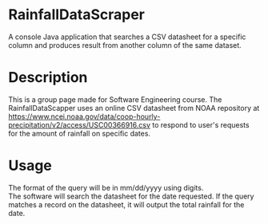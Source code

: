 # RainfallDataScraper
A console Java application that searches a CSV datasheet for a specific column and produces result from another column of the same dataset.

# Description
This is a group page made for Software Engineering course. 
The RainfallDataScapper uses an online CSV datasheet from NOAA repository at https://www.ncei.noaa.gov/data/coop-hourly-precipitation/v2/access/USC00366916.csv to respond to user's requests for the amount of rainfall on specific dates. 

# Usage
The format of the query will be in mm/dd/yyyy using digits.  
The software will search the datasheet for the date requested. If the query matches a record on the datasheet, it will output the total rainfall for the date. 

